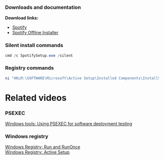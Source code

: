 ### Downloads and documentation
<b>Download links:</b> <br /> 
* [Spotify](https://www.spotify.com/de-en/download/windows/) <br />
* [Spotify Offline Installer](https://download.scdn.co/SpotifyFullSetup.exe)


### Silent install commands
```powershell
cmd /c SpotifySetup.exe /silent
```
### Registry commands
```powershell
ni "HKLM:\SOFTWARE\Microsoft\Active Setup\Installed Components\InstallSpotify" | New-ItemProperty -Name "StubPath" -Value 'REG ADD "HKCU\Software\Microsoft\Windows\CurrentVersion\RunOnce" /v InstallSpotify /t REG_SZ /d "C:\SpotifyFullSetup.exe /silent"'
```

# Related videos
###  PSEXEC
[Windows tools: Using PSEXEC for software deployment testing](https://youtu.be/9ywdTna_TLc) <br />
### Windows registry
[Windows Registry: Run and RunOnce](https://youtu.be/zgFzCq5uEPw) <br />
[Windows Registry: Active Setup](https://youtu.be/HrVJ7wdvfmo) <br />